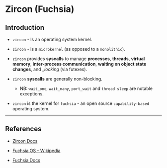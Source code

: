 # Zircon (Fuchsia)

## Introduction

* `zircon` - Is an operating system kernel.

* `zircon` - is a `microkernel` (as opposed to a `monolithic`).

* `zircon` provides __syscalls__ to manage __processes__, __threads__, __virtual memory__, __inter-process communication__, __waiting on object state changes__, and __locking_ (via futexes).

* `zircon` __syscalls__ are generally non-blocking.

    * NB: `wait_one`, `wait_many`, `port_wait` and `thread sleep` are notable exceptions.

* `zircon` is the kernel for `fuchsia` - an open source `capability-based` operating system.

---

## References

* [Zircon Docs](https://fuchsia.dev/fuchsia-src/zircon)

* [Fuchsia OS - Wikipedia](https://en.wikipedia.org/wiki/Google_Fuchsia)

* [Fuchsia Docs](https://fuchsia.dev/fuchsia-src)
